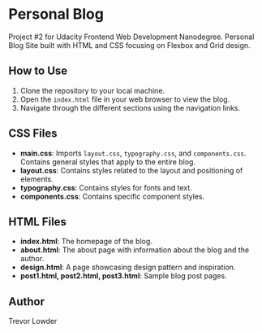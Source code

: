 # Personal Blog

Project #2 for Udacity Frontend Web Development Nanodegree. Personal Blog Site built with HTML and CSS focusing on Flexbox and Grid design.

## How to Use

1. Clone the repository to your local machine.
2. Open the `index.html` file in your web browser to view the blog.
3. Navigate through the different sections using the navigation links.

## CSS Files

- **main.css**: Imports `layout.css`, `typography.css`, and `components.css`. Contains general styles that apply to the entire blog.
- **layout.css**: Contains styles related to the layout and positioning of elements.
- **typography.css**: Contains styles for fonts and text.
- **components.css**: Contains specific component styles.

## HTML Files

- **index.html**: The homepage of the blog.
- **about.html**: The about page with information about the blog and the author.
- **design.html**: A page showcasing design pattern and inspiration.
- **post1.html, post2.html, post3.html**: Sample blog post pages.

## Author

Trevor Lowder
